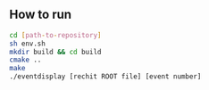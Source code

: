 ## How to run

```bash
cd [path-to-repository]
sh env.sh
mkdir build && cd build
cmake ..
make
./eventdisplay [rechit ROOT file] [event number]
```